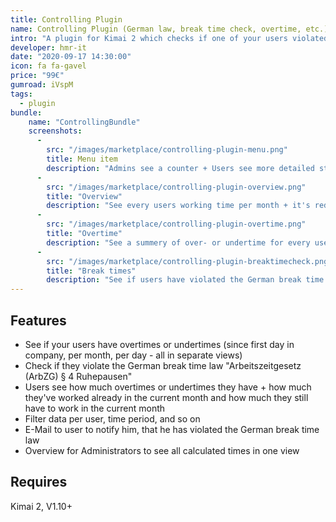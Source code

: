 ```yaml
---
title: Controlling Plugin
name: Controlling Plugin (German law, break time check, overtime, etc.)
intro: "A plugin for Kimai 2 which checks if one of your users violated the German break time law + nominal and actual work time comparison + overtime view"
developer: hmr-it
date: "2020-09-17 14:30:00"
icon: fa fa-gavel
price: "99€"
gumroad: iVspM
tags:
  - plugin
bundle:
    name: "ControllingBundle"
    screenshots:
      - 
        src: "/images/marketplace/controlling-plugin-menu.png"
        title: Menu item 
        description: "Admins see a counter + Users see more detailed statistics" 
      - 
        src: "/images/marketplace/controlling-plugin-overview.png"
        title: "Overview"
        description: "See every users working time per month + it's red for undertime and green for overtime"
      - 
        src: "/images/marketplace/controlling-plugin-overtime.png"
        title: "Overtime"
        description: "See a summery of over- or undertime for every user since first day in the company"
      - 
        src: "/images/marketplace/controlling-plugin-breaktimecheck.png"
        title: "Break times"
        description: "See if users have violated the German break time law"
---
```


## Features

- See if your users have overtimes or undertimes (since first day in company, per month, per day - all in separate views)
- Check if they violate the German break time law "Arbeitszeitgesetz (ArbZG) § 4 Ruhepausen"
- Users see how much overtimes or undertimes they have + how much they've worked already in the current month and how much they still have to work in the current month
- Filter data per user, time period, and so on
- E-Mail to user to notify him, that he has violated the German break time law
- Overview for Administrators to see all calculated times in one view

## Requires

Kimai 2, V1.10+

